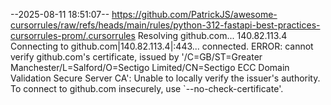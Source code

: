 --2025-08-11 18:51:07--  https://github.com/PatrickJS/awesome-cursorrules/raw/refs/heads/main/rules/python-312-fastapi-best-practices-cursorrules-prom/.cursorrules
Resolving github.com... 140.82.113.4
Connecting to github.com|140.82.113.4|:443... connected.
ERROR: cannot verify github.com's certificate, issued by '/C=GB/ST=Greater Manchester/L=Salford/O=Sectigo Limited/CN=Sectigo ECC Domain Validation Secure Server CA':
  Unable to locally verify the issuer's authority.
To connect to github.com insecurely, use `--no-check-certificate'.
